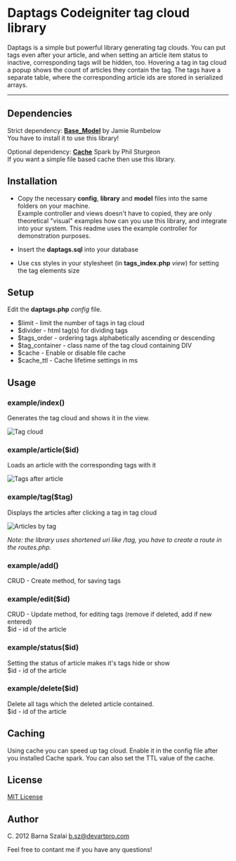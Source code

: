 # Daptags Codeigniter tag cloud library

Daptags is a simple but powerful library generating tag clouds. You can put tags even after your article, and when setting an article item status to inactive, corresponding tags will be hidden, too. Hovering a tag in tag cloud a popup shows the count of articles they contain the tag. The tags have a separate table, where the corresponding article ids are stored in serialized arrays.

***

## Dependencies

Strict dependency: [__Base_Model__](https://github.com/jamierumbelow/codeigniter-base-model) by Jamie Rumbelow  
You have to install it to use this library!

Optional dependency: [__Cache__](http://getsparks.org/packages/cache) Spark by Phil Sturgeon  
If you want a simple file based cache then use this library.

## Installation

* Copy the necessary __config__, __library__ and __model__ files into the same folders on your machine.  
Example controller and views doesn't have to copied, they are only theoretical "visual" examples how can you use this library, and integrate into your system. This readme uses the example controller for demonstration purposes.

* Insert the __daptags.sql__ into your database

* Use css styles in your stylesheet (in __tags_index.php__ _view_) for setting the tag elements size

## Setup

Edit the __daptags.php__ _config_ file.

* $limit - limit the number of tags in tag cloud  
* $divider - html tag(s) for dividing tags  
* $tags_order - ordering tags alphabetically ascending or descending  
* $tag_container - class name of the tag cloud containing DIV  
* $cache - Enable or disable file cache  
* $cache_ttl - Cache lifetime settings in ms

## Usage

### example/index()

Generates the tag cloud and shows it in the view.

![Tag cloud](http://devartpro.com/assets/daptags01.jpg "Tag cloud")

### example/article($id)

Loads an article with the corresponding tags with it

![Tags after article](http://devartpro.com/assets/daptags02.jpg "Tags after article")

### example/tag($tag)

Displays the articles after clicking a tag in tag cloud

![Articles by tag](http://devartpro.com/assets/daptags03.jpg "Articles by tag")  

_Note: the library uses shortened uri like /tag, you have to create a route in the routes.php._

### example/add()

CRUD - Create method, for saving tags

### example/edit($id)

CRUD - Update method, for editing tags (remove if deleted, add if new entered)  
$id - id of the article

### example/status($id)

Setting the status of article makes it's tags hide or show  
$id - id of the article

### example/delete($id)

Delete all tags which the deleted article contained.  
$id - id of the article

## Caching

Using cache you can speed up tag cloud. Enable it in the config file after you installed Cache spark.
You can also set the TTL value of the cache.

## License 

[MIT License](http://www.opensource.org/licenses/MIT)

## Author

C. 2012 Barna Szalai <b.sz@devartpro.com>

Feel free to contant me if you have any questions!



